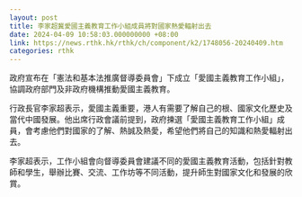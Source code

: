 ```yaml
---
layout: post
title: 李家超冀愛國主義教育工作小組成員將對國家熱愛輻射出去
date: 2024-04-09 10:58:03.000000000 +08:00
link: https://news.rthk.hk/rthk/ch/component/k2/1748056-20240409.htm
categories: rthk
---
```


政府宣布在「憲法和基本法推廣督導委員會」下成立「愛國主義教育工作小組」，協調政府部門及非政府機構推動愛國主義教育。

行政長官李家超表示，愛國主義重要，港人有需要了解自己的根、國家文化歷史及當代中國發展。他出席行政會議前提到，政府揀選「愛國主義教育工作小組」成員，會考慮他們對國家的了解、熱誠及熱愛，希望他們將自己的知識和熱愛輻射出去。

李家超表示，工作小組會向督導委員會建議不同的愛國主義教育活動，包括針對教師和學生，舉辦比賽、交流、工作坊等不同活動，提升師生對國家文化和發展的欣賞。
